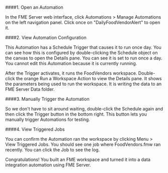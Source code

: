<head><base target="_blank"> </head>

####1. Open an Automation

In the FME Server web interface, click Automations > Manage Automations on the left navigation panel. Click once on "DailyFoodVendorAlert" to open it.

####2. View Automation Configuration

This Automation has a Schedule Trigger that causes it to run once day. You can see how this is configured by double-clicking the Schedule object on the canvas to open the Details pane. You can see it is set to run once a day. You cannot edit this Automation because it is currently running.

After the Trigger activates, it runs the FoodVendors workspace. Double-click the orange Run a Workspace Action to view the Details pane. It shows the parameters being used to run the workspace. It is writing the data to an FME Server Data folder.

####3. Manually Trigger the Automation

So we don't have to sit around waiting, double-click the Schedule again and then click the Trigger button in the bottom right. This button lets you manually trigger Automations for testing.

####4. View Triggered Jobs

You can confirm the Automation ran the workspace by clicking Menu > View Triggered Jobs. You should see one job where FoodVendors.fmw ran recently. You can click the Job to see the log.

Congratulations! You built an FME workspace and turned it into a data integration automation using FME Server.
